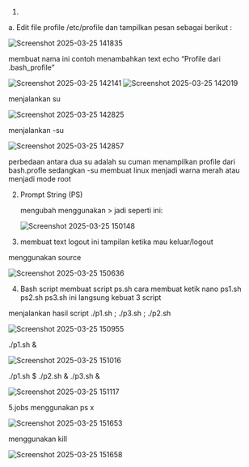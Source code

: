 1.
a. Edit file profile /etc/profile dan tampilkan pesan sebagai berikut : 


![Screenshot 2025-03-25 141835](https://github.com/user-attachments/assets/743eb8a0-e7ca-4544-aa42-84322c6e5b0f)


membuat nama
ini contoh menambahkan text echo “Profile dari .bash_profile” 

![Screenshot 2025-03-25 142141](https://github.com/user-attachments/assets/ad7b1219-4b3f-4e86-a41a-33c4507b0bf9)
![Screenshot 2025-03-25 142019](https://github.com/user-attachments/assets/426e6211-5cc9-41cc-b0f2-b67cbe9d989b)

menjalankan su

![Screenshot 2025-03-25 142825](https://github.com/user-attachments/assets/68d100a0-5516-404f-8d9d-18db29096b82)

menjalankan -su

![Screenshot 2025-03-25 142857](https://github.com/user-attachments/assets/0d35d9f2-e549-4048-b5bf-2874479799d1)

perbedaan antara dua su adalah su cuman menampilkan profile dari bash.profle sedangkan -su membuat linux menjadi warna merah atau menjadi mode root

2. Prompt String (PS)

   mengubah menggunakan > jadi seperti ini:

   ![Screenshot 2025-03-25 150148](https://github.com/user-attachments/assets/f7886116-908c-41ad-acd8-d7dca97e149e)

3. membuat text logout
 ini tampilan ketika mau keluar/logout

menggunakan source


![Screenshot 2025-03-25 150636](https://github.com/user-attachments/assets/67c53148-917a-4670-b8b3-b6a6ca515529)

4. Bash script
  membuat script ps.sh
cara membuat ketik nano ps1.sh ps2.sh ps3.sh ini langsung kebuat 3 script

menjalankan hasil script
./p1.sh ; ./p3.sh ; ./p2.sh

![Screenshot 2025-03-25 150955](https://github.com/user-attachments/assets/591301f2-f697-4f4b-9101-004dfa5f92ac)

./p1.sh &

![Screenshot 2025-03-25 151016](https://github.com/user-attachments/assets/c5e52518-44db-4df7-b20d-ef8b19d89b84)

 ./p1.sh $ ./p2.sh & ./p3.sh &
 
 ![Screenshot 2025-03-25 151117](https://github.com/user-attachments/assets/dd99d394-721c-45e0-882a-fcd543748309)


5.jobs
menggunakan ps x


![Screenshot 2025-03-25 151653](https://github.com/user-attachments/assets/8ee4a31c-01d0-47e2-a389-ba7a24abff15)

menggunakan kill

![Screenshot 2025-03-25 151658](https://github.com/user-attachments/assets/e596eb14-471f-4a35-9571-7be088be3e19)

